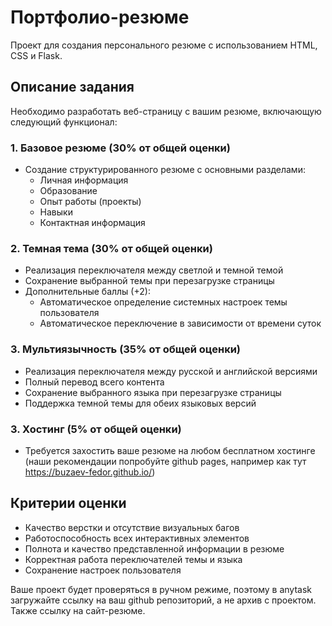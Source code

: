 # Портфолио-резюме

Проект для создания персонального резюме с использованием HTML, CSS и Flask.

## Описание задания

Необходимо разработать веб-страницу с вашим резюме, включающую следующий функционал:

### 1. Базовое резюме (30% от общей оценки)
- Создание структурированного резюме с основными разделами:
  - Личная информация
  - Образование
  - Опыт работы (проекты)
  - Навыки
  - Контактная информация

### 2. Темная тема (30% от общей оценки)
- Реализация переключателя между светлой и темной темой
- Сохранение выбранной темы при перезагрузке страницы
- Дополнительные баллы (+2):
  - Автоматическое определение системных настроек темы пользователя
  - Автоматическое переключение в зависимости от времени суток

### 3. Мультиязычность (35% от общей оценки)
- Реализация переключателя между русской и английской версиями
- Полный перевод всего контента
- Сохранение выбранного языка при перезагрузке страницы
- Поддержка темной темы для обеих языковых версий

### 3. Хостинг (5% от общей оценки)
- Требуется захостить ваше резюме на любом бесплатном хостинге (наши рекомендации попробуйте github pages, например как тут https://buzaev-fedor.github.io/)

## Критерии оценки
- Качество верстки и отсутствие визуальных багов
- Работоспособность всех интерактивных элементов
- Полнота и качество представленной информации в резюме
- Корректная работа переключателей темы и языка
- Сохранение настроек пользователя

Ваше проект будет проверяться в ручном режиме, поэтому в anytask загружайте ссылку на ваш github репозиторий, а не архив с проектом. Также ссылку на сайт-резюме.
